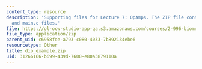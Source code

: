 ```yaml
---
content_type: resource
description: 'Supporting files for Lecture 7: OpAmps. The ZIP file contains: dio_xample_code.pdf
  and main.c files.'
file: https://ol-ocw-studio-app-qa.s3.amazonaws.com/courses/2-996-biomedical-devices-design-laboratory-fall-2007/31266166b699439d7600e80a3879110a_dio_example.zip
file_type: application/zip
parent_uid: c6958fde-a793-c080-4033-7b892134ebe6
resourcetype: Other
title: dio_example.zip
uid: 31266166-b699-439d-7600-e80a3879110a
---
```

